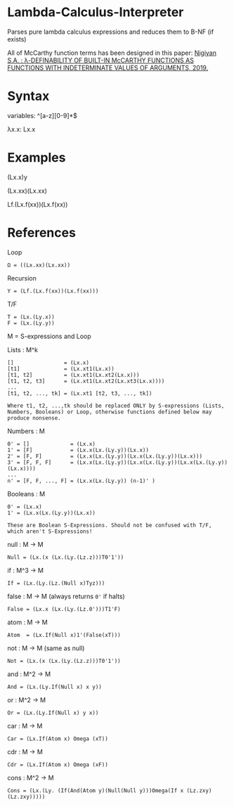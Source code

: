 # Lambda-Calculus-Interpreter
Parses pure lambda calculus expressions and reduces them to B-NF (if exists)

All of McCarthy function terms has been designed in this paper:
[Nigiyan S.A. : λ-DEFINABILITY OF BUILT-IN McCARTHY FUNCTIONS AS FUNCTIONS WITH INDETERMINATE VALUES OF ARGUMENTS, 2019.](http://www.ysu.am/files/8.%20Nigiyan.pdf)


# Syntax
  
  variables: ^[a-z][0-9]*$

  λx.x:   Lx.x

# Examples

  (Lx.x)y

  (Lx.xx)(Lx.xx)

  Lf.(Lx.f(xx))(Lx.f(xx))


# References

Loop
~~~~~~~~~~~~~~~~~~~~~~~~~~~~~
Ω = ((Lx.xx)(Lx.xx))
~~~~~~~~~~~~~~~~~~~~~~~~~~~~~

Recursion
~~~~~~~~~~~~~~~~~~~~~~~~~~~~~
Y = (Lf.(Lx.f(xx))(Lx.f(xx)))
~~~~~~~~~~~~~~~~~~~~~~~~~~~~~

T/F
~~~~~~~~~~~~~~~~~~~~~~~~~~~~~
T = (Lx.(Ly.x))
F = (Lx.(Ly.y))
~~~~~~~~~~~~~~~~~~~~~~~~~~~~~


M = S-expressions and Loop


Lists : M^k
~~~~~~~~~~~~~~~~~~~~~~~~~~~~~
[]                = (Lx.x)
[t1]              = (Lx.xt1(Lx.x))
[t1, t2]          = (Lx.xt1(Lx.xt2(Lx.x)))
[t1, t2, t3]      = (Lx.xt1(Lx.xt2(Lx.xt3(Lx.x))))
...
[t1, t2, ..., tk] = (Lx.xt1 [t2, t3, ..., tk])

Where t1, t2, ...,tk should be replaced ONLY by S-expressions (Lists, Numbers, Booleans) or Loop, otherwise functions defined below may produce nonsense.
~~~~~~~~~~~~~~~~~~~~~~~~~~~~~

Numbers : M
~~~~~~~~~~~~~~~~~~~~~~~~~~~~~
0' = []             = (Lx.x)
1' = [F]            = (Lx.x(Lx.(Ly.y))(Lx.x))
2' = [F, F]         = (Lx.x(Lx.(Ly.y))(Lx.x(Lx.(Ly.y))(Lx.x)))
3' = [F, F, F]      = (Lx.x(Lx.(Ly.y))(Lx.x(Lx.(Ly.y))(Lx.x(Lx.(Ly.y))(Lx.x))))
...
n' = [F, F, ..., F] = (Lx.x(Lx.(Ly.y)) (n-1)' )
~~~~~~~~~~~~~~~~~~~~~~~~~~~~~

Booleans : M
~~~~~~~~~~~~~~~~~~~~~~~~~~~~~
0' = (Lx.x)
1' = (Lx.x(Lx.(Ly.y))(Lx.x))

These are Boolean S-Expressions. Should not be confused with T/F, which aren't S-Expressions!
~~~~~~~~~~~~~~~~~~~~~~~~~~~~~

null : M -> M
~~~~~~~~~~~~~~~~~~~~~~~~~~~~~
Null = (Lx.(x (Lx.(Ly.(Lz.z)))T0'1'))
~~~~~~~~~~~~~~~~~~~~~~~~~~~~~

if : M^3 -> M
~~~~~~~~~~~~~~~~~~~~~~~~~~~~~
If = (Lx.(Ly.(Lz.(Null x)Tyz)))
~~~~~~~~~~~~~~~~~~~~~~~~~~~~~

false : M -> M (always returns `0'` if halts)
~~~~~~~~~~~~~~~~~~~~~~~~~~~~~
False = (Lx.x (Lx.(Ly.(Lz.0')))T1'F)
~~~~~~~~~~~~~~~~~~~~~~~~~~~~~

atom : M -> M
~~~~~~~~~~~~~~~~~~~~~~~~~~~~~
Atom  = (Lx.If(Null x)1'(False(xT)))
~~~~~~~~~~~~~~~~~~~~~~~~~~~~~

not : M -> M (same as null)
~~~~~~~~~~~~~~~~~~~~~~~~~~~~~
Not = (Lx.(x (Lx.(Ly.(Lz.z)))T0'1'))
~~~~~~~~~~~~~~~~~~~~~~~~~~~~~

and : M^2 -> M
~~~~~~~~~~~~~~~~~~~~~~~~~~~~~
And = (Lx.(Ly.If(Null x) x y))
~~~~~~~~~~~~~~~~~~~~~~~~~~~~~

or : M^2 -> M
~~~~~~~~~~~~~~~~~~~~~~~~~~~~~
Or = (Lx.(Ly.If(Null x) y x))
~~~~~~~~~~~~~~~~~~~~~~~~~~~~~

car : M -> M
~~~~~~~~~~~~~~~~~~~~~~~~~~~~~
Car = (Lx.If(Atom x) Omega (xT))
~~~~~~~~~~~~~~~~~~~~~~~~~~~~~

cdr : M -> M
~~~~~~~~~~~~~~~~~~~~~~~~~~~~~
Cdr = (Lx.If(Atom x) Omega (xF))
~~~~~~~~~~~~~~~~~~~~~~~~~~~~~

cons : M^2 -> M
~~~~~~~~~~~~~~~~~~~~~~~~~~~~~
Cons = (Lx.(Ly. (If(And(Atom y)(Null(Null y)))Omega(If x (Lz.zxy) (Lz.zxy)))))
~~~~~~~~~~~~~~~~~~~~~~~~~~~~~